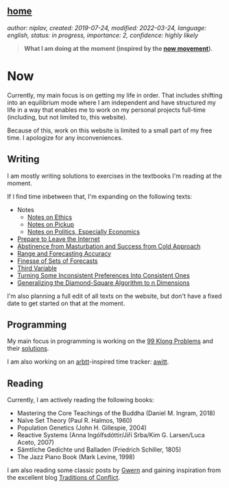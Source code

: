 [home](./index.md)
------------------

*author: niplav, created: 2019-07-24, modified: 2022-03-24, language: english, status: in progress, importance: 2, confidence: highly likely*

> __What I am doing at the moment (inspired by the
> [now movement](https://nownownow.com/about)).__

Now
====

Currently, my main focus is on getting my life in order. That includes
shifting into an equilibrium mode where I am independent and have
structured my life in a way that enables me to work on my personal
projects full-time (including, but not limited to, this website).

Because of this, work on this website is limited to a small part of my
free time. I apologize for any inconveniences.

Writing
-------

I am mostly writing solutions to exercises in the textbooks I'm reading
at the moment.

If I find time inbetween that, I'm expanding on the following texts:

* Notes
	* [Notes on Ethics](./notes_on_ethics.html)
	* [Notes on Pickup](./notes_on_pickup.html)
	* [Notes on Politics, Especially Economics](./notes_on_politics_especially_economics.html)
* [Prepare to Leave the Internet](./leave.html)
* [Abstinence from Masturbation and Success from Cold Approach](./masturbation_and_attractiveness.html)
* [Range and Forecasting Accuracy](./range_and_forecasting_accuracy.html)
* [Finesse of Sets of Forecasts](./finesse.html)
* [Third Variable](./third.html)
* [Turning Some Inconsistent Preferences Into Consistent Ones](./turning.html)
* [Generalizing the Diamond-Square Algorithm to n Dimensions](./diamond.html)

I'm also planning a full edit of all texts on the website, but don't
have a fixed date to get started on that at the moment.

Programming
-----------

My main focus in programming is working on the [99
Klong Problems](./99_klong_problems.html) and their
[solutions](./99_problems_klong_solution.html).

I am also working on an [arbtt](https://arbtt.nomeata.de/)-inspired time
tracker: [awitt](https://github.com/niplav/awitt).

Reading
-------

Currently, I am actively reading the following books:

* Mastering the Core Teachings of the Buddha (Daniel M. Ingram, 2018)
* Naïve Set Theory (Paul R. Halmos, 1960)
* Population Genetics (John H. Gillespie, 2004)
* Reactive Systems (Anna Ingólfsdóttir/Jiří Srba/Kim G. Larsen/Luca Aceto, 2007)
* Sämtliche Gedichte und Balladen (Friedrich Schiller, 1805)
* The Jazz Piano Book (Mark Levine, 1998)

I am also reading some classic posts by [Gwern](https://www.gwern.net/)
and gaining inspiration from the excellent blog [Traditions of
Conflict](https://traditionsofconflict.com/).
